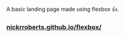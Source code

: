 A basic landing page made using flexbox 👍.

### [nickrroberts.github.io/flexbox/](nickrroberts.github.io/flexbox/)
